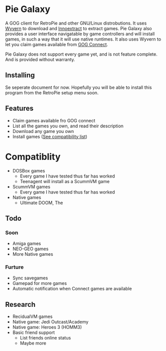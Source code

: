 # Pie Galaxy

A GOG client for RetroPie and other GNU/Linux distrobutions. It uses [Wyvern](https://github.com/nicohman/wyvern/) to download and [Innoextract](https://github.com/dscharrer/innoextract) to extract games. Pie Galaxy also provides a user interface navigatable by game controllers and will install games, in such a way that it will use native runtimes. It also uses Wyvern to let you claim games available from [GOG Connect](https://gog.com/connect).

Pie Galaxy does not support every game yet, and is not feature complete. And is provided without warranty.

## Installing

Se seperate document for now. Hopefully you will be able to install this program from the RetroPie setup menu soon.

## Features

* Claim games available fro GOG connect
* List all the games you own, and read their description
* Download any game you own
* Install games ([See compatibility list](#compatiblity))

# Compatiblity

* DOSBox games 
    * Every game I have tested thus far has worked
    * Teenagent will install as a ScummVM game
* ScummVM games
    * Every game I have tested thus far has worked
* Native games
    * Ultimate DOOM, The

## Todo

### Soon

* Amiga games
* NEO-GEO games
* More Native games

### Furture

* Sync savegames
* Gamepad for more games
* Automatic notification when Connect games are available

## Research

* RecidualVM games
* Native game: Jedi Outcast/Academy
* Native game: Heroes 3 (HOMM3)
* Basic friend support
    * List friends online status
    * Maybe more